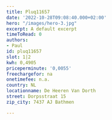 ```yaml
---
title: Pluq11657
date: '2022-10-28T09:08:40.000+02:00'
hero: "/images/hero-3.jpg"
excerpt: A default excerpt
timeToRead: 0
authors:
- Paul
id: pluq11657
slot: 1|2
kwh: 0,4905
priceperminute: '0,0055'
freechargefor: na
onetimefee: n.a.
country: NL
locationname: De Heeren Van Dorth
street: Dorpsstraat 15
zip_city: 7437 AJ Bathmen

---
```

